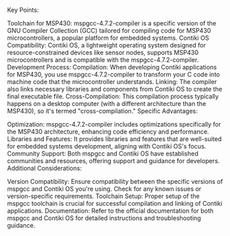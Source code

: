 Key Points:

Toolchain for MSP430: mspgcc-4.7.2-compiler is a specific version of the GNU Compiler Collection (GCC) tailored for compiling code for MSP430 microcontrollers, a popular platform for embedded systems.
Contiki OS Compatibility: Contiki OS, a lightweight operating system designed for resource-constrained devices like sensor nodes, supports MSP430 microcontrollers and is compatible with the mspgcc-4.7.2-compiler.
Development Process:
Compilation: When developing Contiki applications for MSP430, you use mspgcc-4.7.2-compiler to transform your C code into machine code that the microcontroller understands.
Linking: The compiler also links necessary libraries and components from Contiki OS to create the final executable file.
Cross-Compilation: This compilation process typically happens on a desktop computer (with a different architecture than the MSP430), so it's termed "cross-compilation."
Specific Advantages:

Optimization: mspgcc-4.7.2-compiler includes optimizations specifically for the MSP430 architecture, enhancing code efficiency and performance.
Libraries and Features: It provides libraries and features that are well-suited for embedded systems development, aligning with Contiki OS's focus.
Community Support: Both mspgcc and Contiki OS have established communities and resources, offering support and guidance for developers.
Additional Considerations:

Version Compatibility: Ensure compatibility between the specific versions of mspgcc and Contiki OS you're using. Check for any known issues or version-specific requirements.
Toolchain Setup: Proper setup of the mspgcc toolchain is crucial for successful compilation and linking of Contiki applications.
Documentation: Refer to the official documentation for both mspgcc and Contiki OS for detailed instructions and troubleshooting guidance.
